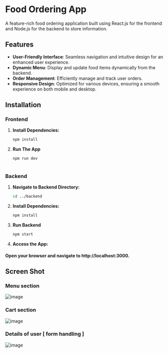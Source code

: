 # Food Ordering App

A feature-rich food ordering application built using React.js for the frontend and Node.js for the backend to store information.

## Features

- **User-Friendly Interface**: Seamless navigation and intuitive design for an enhanced user experience.
- **Dynamic Menu**: Display and update food items dynamically from the backend.
- **Order Management**: Efficiently manage and track user orders.
- **Responsive Design**: Optimized for various devices, ensuring a smooth experience on both mobile and desktop.

## Installation

### Frontend
1. **Install Dependencies:**
   ```bash
   npm install
2. **Run The App**
   ```bash
   npm run dev
  
### Backend
1. **Navigate to Backend Directory:**
   ```bash
   cd ../backend
2. **Install Dependencies:**
   ```bash
   npm install
3. **Run Backend**
   ```bash
   npm start
4. **Access the App:**
  #### Open your browser and navigate to http://localhost:3000.

## Screen Shot 
### Menu section
![image](https://github.com/user-attachments/assets/3750f12f-fae2-4712-b18f-69372d7021e7)

### Cart section
![image](https://github.com/user-attachments/assets/53871711-c9dd-4330-8c3f-453b35583923)

### Details of user [ form handling ]
![image](https://github.com/user-attachments/assets/fa4607f3-f188-4fe4-8f69-c02430dbdd5a)


